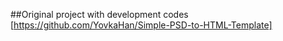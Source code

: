 ##Original project with development codes
[https://github.com/YovkaHan/Simple-PSD-to-HTML-Template]
